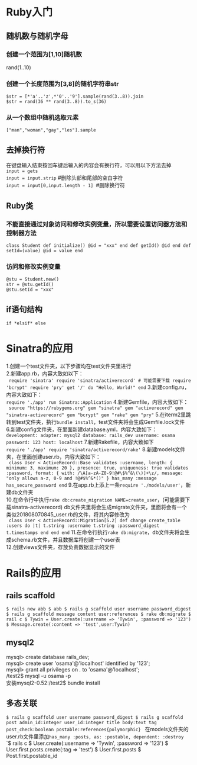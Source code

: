 # Ruby入门
## 随机数与随机字母
### 创建一个范围为[1,10]随机数<br>
rand(1..10)<br>
### 创建一个长度范围为[3,8]的随机字符串str
`$str = [*'a'..'z',*'0'..'9'].sample(rand(3..8)).join`<br>
`$str = rand(36 ** rand(3..8)).to_s(36)`<br>
### 从一个数组中随机选取元素
`["man","woman","gay","les"].sample`<br>
## 去掉换行符
在键盘输入结束按回车键后输入的内容会有换行符，可以用以下方法去掉<br>
`input = gets`<br>
`input = input.strip` #删除头部和尾部的空白字符<br>
`input = input[0,input.length - 1] `#删除换行符<br>
## Ruby类
### 不能直接通过对象访问和修改实例变量，所以需要设置访问器方法和控制器方法
`class Student
    def initialize()
        @id = "xxx"
    end
    def getId()
        @id
    end
    def setId=(value)
        @id = value
    end`
### 访问和修改实例变量
`@stu = Student.new()`<br>
`str = @stu.getId()`<br>
`@stu.setId = "xxx"`<br>
## if语句结构
`if
*elsif*
else`
# Sinatra的应用
1.创建一个test文件夹，以下步骤均在test文件夹里进行<br>
2.新建app.rb，内容大致如以下：<br>
`
require 'sinatra'
require 'sinatra/activerecord' # 可能需要下载
require 'bcrypt'
require 'pry'
get '/' do
    "Hello, World!"
end`
3.新建config.ru，内容大致如下：<br>
`require './app'
run Sinatra::Application`
4.新建Gemfile，内容大致如下：<br>
`
source "https://rubygems.org"
gem "sinatra"
gem "activerecord"
gem "sinatra-activerecord"
gem "bcrypt"
gem "rake"
gem "pry"`
5.在iterm2里跳转到test文件夹，执行`bundle install`，test文件夹将会生成Gemfile.lock文件<br>
6.新建config文件夹，在里面新建database.yml，内容大致如下：<br>
`development:
  adapter: mysql2
  database: rails_dev
  username: osama
  password: 123
  host: localhost`
7.新建Rakefile，内容大致如下<br>
`require './app'
require 'sinatra/activerecord/rake'` 
8.新建models文件夹，在里面创建user.rb，内容大致如下：<br>
`
class User < ActiveRecord::Base
  validates :username, length: {
    minimum: 3,
    maximum: 20
  }, presence: true,
  uniqueness: true
  validates :password, format: {
  with: /\A[a-zA-Z0-9!@#\$%^&\(\)]+\z/,
  message: "only allows a-z, 0-9 and !@#$%^&*()"
}
  has_many :message
  has_secure_password
end`
9.在app.rb上添上一条`require './models/user'`，新建db文件夹<br>
10.在命令行中执行`rake db:create_migration NAME=create_user`，(可能需要下载sinatra-activerecord)
db文件夹里将会生成migrate文件夹，里面将会有一个类似201808070845_user.rb的文件，将其内容修改为<br>
`
class User < ActiveRecord::Migration[5.2]
  def change
    create_table :users do |t|
      t.string :username
      t.string :password_digest
      t.timestamps
    end
  end
end`
11.在命令行执行`rake db:migrate`，db文件夹将会生成schema.rb文件，并且数据库将创建一个user表<br>
12.创建views文件夹，存放负责数据显示的文件<br>
# Rails的应用
## rails scaffold 
 `$ rails new abb
  $ abb
  $ rails g scaffold user username password_digest
  $ rails g scaffold message content user:references
  $ rake db:migrate
  $ rail c
  $ Tywin = User.create(:username => 'Tywin', :password => '123')
  $ Message.create(:content => 'test',user:Tywin)
  `
## mysql2
mysql> create database rails_dev;<br>
mysql> create user 'osama'@'localhost' identified by '123';<br>
mysql> grant all privileges on *.* to 'osama'@'localhost';<br>
/test2$ mysql -u osama -p<br>
安装mysql2-0.52:/test2$ bundle install<br>
## 多态关联
`$ rails g scaffold user username password_digest
 $ rails g scaffold post admin_id:integer user_id:integer title body:text tag post_check:boolean postable:references{polymorphic}
 `
 在models文件夹的user.rb文件里添加`has_many :posts, as: :postable, dependent: :destroy`<br>
 `$ rails c
  $ User.create(:username => 'Tywin', :password => '123')
  $ User.first.posts.create(:tag => 'test')
  $ User.first.posts
  $ Post.first.postable_id

